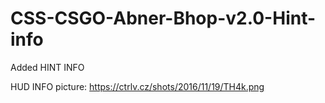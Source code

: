 # CSS-CSGO-Abner-Bhop-v2.0-Hint-info
Added HINT INFO

HUD INFO picture: https://ctrlv.cz/shots/2016/11/19/TH4k.png
